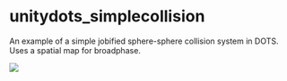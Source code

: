 # unitydots_simplecollision
An example of a simple jobified sphere-sphere collision system in DOTS. Uses a spatial map for broadphase.

![](https://i.imgur.com/oBoo0uv.gifv)

